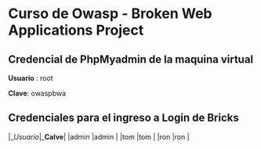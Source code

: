 # Curso de Owasp - Broken Web Applications Project


## Credencial de PhpMyadmin de la maquina virtual 

__Usuario__ : root

__Clave__: owaspbwa

## Credenciales para el ingreso a Login de Bricks

|__Usuario_|___Calve__|
|admin     |admin     |
|tom       |tom       |
|ron       |ron       |

